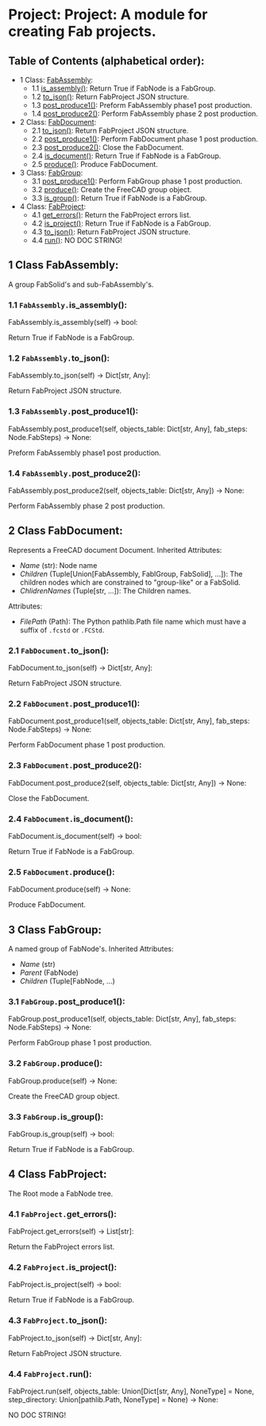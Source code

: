 # Project: Project: A module for creating Fab projects.

## Table of Contents (alphabetical order):

* 1 Class: [FabAssembly](#project--fabassembly):
  * 1.1 [is_assembly()](#project----is-assembly):  Return True if FabNode is a FabGroup.
  * 1.2 [to_json()](#project----to-json): Return FabProject JSON structure.
  * 1.3 [post_produce1()](#project----post-produce1): Preform FabAssembly phase1 post production.
  * 1.4 [post_produce2()](#project----post-produce2): Perform FabAssembly phase 2 post production.
* 2 Class: [FabDocument](#project--fabdocument):
  * 2.1 [to_json()](#project----to-json): Return FabProject JSON structure.
  * 2.2 [post_produce1()](#project----post-produce1): Perform FabDocument phase 1 post production.
  * 2.3 [post_produce2()](#project----post-produce2): Close the FabDocument.
  * 2.4 [is_document()](#project----is-document):  Return True if FabNode is a FabGroup.
  * 2.5 [produce()](#project----produce): Produce FabDocument.
* 3 Class: [FabGroup](#project--fabgroup):
  * 3.1 [post_produce1()](#project----post-produce1): Perform FabGroup phase 1 post production.
  * 3.2 [produce()](#project----produce): Create the FreeCAD group object.
  * 3.3 [is_group()](#project----is-group):  Return True if FabNode is a FabGroup.
* 4 Class: [FabProject](#project--fabproject):
  * 4.1 [get_errors()](#project----get-errors): Return the FabProject errors list.
  * 4.2 [is_project()](#project----is-project):  Return True if FabNode is a FabGroup.
  * 4.3 [to_json()](#project----to-json): Return FabProject JSON structure.
  * 4.4 [run()](#project----run): NO DOC STRING!

## <a name="project--fabassembly"></a>1 Class FabAssembly:

A group FabSolid's and sub-FabAssembly's.

### <a name="project----is-assembly"></a>1.1 `FabAssembly.`is_assembly():

FabAssembly.is_assembly(self) -> bool:

 Return True if FabNode is a FabGroup.

### <a name="project----to-json"></a>1.2 `FabAssembly.`to_json():

FabAssembly.to_json(self) -> Dict[str, Any]:

Return FabProject JSON structure.

### <a name="project----post-produce1"></a>1.3 `FabAssembly.`post_produce1():

FabAssembly.post_produce1(self, objects_table: Dict[str, Any], fab_steps: Node.FabSteps) -> None:

Preform FabAssembly phase1 post production.

### <a name="project----post-produce2"></a>1.4 `FabAssembly.`post_produce2():

FabAssembly.post_produce2(self, objects_table: Dict[str, Any]) -> None:

Perform FabAssembly phase 2 post production.


## <a name="project--fabdocument"></a>2 Class FabDocument:

Represents a FreeCAD document Document.
Inherited Attributes:
* *Name* (str): Node name
* *Children* (Tuple[Union[FabAssembly, FablGroup, FabSolid], ...]):
  The children nodes which are constrained to "group-like" or a FabSolid.
* *ChlidrenNames* (Tuple[str, ...]): The Children names.

Attributes:
* *FilePath* (Path):
  The Python pathlib.Path file name which must have a suffix of `.fcstd` or `.FCStd`.

### <a name="project----to-json"></a>2.1 `FabDocument.`to_json():

FabDocument.to_json(self) -> Dict[str, Any]:

Return FabProject JSON structure.

### <a name="project----post-produce1"></a>2.2 `FabDocument.`post_produce1():

FabDocument.post_produce1(self, objects_table: Dict[str, Any], fab_steps: Node.FabSteps) -> None:

Perform FabDocument phase 1 post production.

### <a name="project----post-produce2"></a>2.3 `FabDocument.`post_produce2():

FabDocument.post_produce2(self, objects_table: Dict[str, Any]) -> None:

Close the FabDocument.

### <a name="project----is-document"></a>2.4 `FabDocument.`is_document():

FabDocument.is_document(self) -> bool:

 Return True if FabNode is a FabGroup.

### <a name="project----produce"></a>2.5 `FabDocument.`produce():

FabDocument.produce(self) -> None:

Produce FabDocument.


## <a name="project--fabgroup"></a>3 Class FabGroup:

A named group of FabNode's.
Inherited Attributes:
* *Name* (str)
* *Parent* (FabNode)
* *Children* (Tuple[FabNode, ...)

### <a name="project----post-produce1"></a>3.1 `FabGroup.`post_produce1():

FabGroup.post_produce1(self, objects_table: Dict[str, Any], fab_steps: Node.FabSteps) -> None:

Perform FabGroup phase 1 post production.

### <a name="project----produce"></a>3.2 `FabGroup.`produce():

FabGroup.produce(self) -> None:

Create the FreeCAD group object.

### <a name="project----is-group"></a>3.3 `FabGroup.`is_group():

FabGroup.is_group(self) -> bool:

 Return True if FabNode is a FabGroup.


## <a name="project--fabproject"></a>4 Class FabProject:

The Root mode a FabNode tree.

### <a name="project----get-errors"></a>4.1 `FabProject.`get_errors():

FabProject.get_errors(self) -> List[str]:

Return the FabProject errors list.

### <a name="project----is-project"></a>4.2 `FabProject.`is_project():

FabProject.is_project(self) -> bool:

 Return True if FabNode is a FabGroup.

### <a name="project----to-json"></a>4.3 `FabProject.`to_json():

FabProject.to_json(self) -> Dict[str, Any]:

Return FabProject JSON structure.

### <a name="project----run"></a>4.4 `FabProject.`run():

FabProject.run(self, objects_table: Union[Dict[str, Any], NoneType] = None, step_directory: Union[pathlib.Path, NoneType] = None) -> None:

NO DOC STRING!



